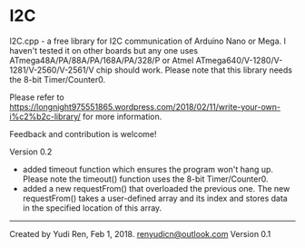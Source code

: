 # I2C
I2C.cpp - a free library for I2C communication of Arduino Nano or Mega. I haven't tested it on other boards but any one uses ATmega48A/PA/88A/PA/168A/PA/328/P or Atmel ATmega640/V-1280/V-1281/V-2560/V-2561/V chip should work. Please note that this library needs the 8-bit Timer/Counter0.

Please refer to https://longnight975551865.wordpress.com/2018/02/11/write-your-own-i%c2%b2c-library/ for more information.

Feedback and contribution is welcome!

Version 0.2
* added timeout function which ensures the program won't hang up. Please note
  the timeout() function uses the 8-bit Timer/Counter0.
* added a new requestFrom() that overloaded the previous one. The new requestFrom() takes a user-defined array and its index and stores data in the specified location of this array.

-------------------------------------
Created by Yudi Ren, Feb 1, 2018.
renyudicn@outlook.com
Version 0.1

